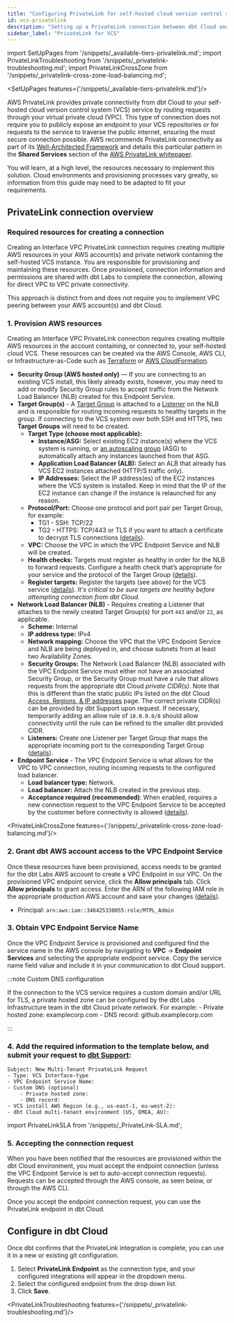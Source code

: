 ```yaml
---
title: "Configuring PrivateLink for self-hosted cloud version control systems (VCS)"
id: vcs-privatelink
description: "Setting up a PrivateLink connection between dbt Cloud and an organization’s cloud hosted git server"
sidebar_label: "PrivateLink for VCS"
---
```


import SetUpPages from '/snippets/_available-tiers-privatelink.md';
import PrivateLinkTroubleshooting from '/snippets/_privatelink-troubleshooting.md';
import PrivateLinkCrossZone from '/snippets/_privatelink-cross-zone-load-balancing.md';

<SetUpPages features={'/snippets/_available-tiers-privatelink.md'}/>

AWS PrivateLink provides private connectivity from dbt Cloud to your self-hosted cloud version control system (VCS) service by routing requests through your virtual private cloud (VPC). This type of connection does not require you to publicly expose an endpoint to your VCS repositories or for requests to the service to traverse the public internet, ensuring the most secure connection possible. AWS recommends PrivateLink connectivity as part of its [Well-Architected Framework](https://docs.aws.amazon.com/wellarchitected/latest/framework/welcome.html) and details this particular pattern in the **Shared Services** section of the [AWS PrivateLink whitepaper](https://docs.aws.amazon.com/pdfs/whitepapers/latest/aws-privatelink/aws-privatelink.pdf).

You will learn, at a high level, the resources necessary to implement this solution. Cloud environments and provisioning processes vary greatly, so information from this guide may need to be adapted to fit your requirements.

## PrivateLink connection overview

<Lightbox src="/img/docs/dbt-cloud/cloud-configuring-dbt-cloud/privatelink-vcs-architecture.png" width="80%" title="High level overview of the dbt Cloud and AWS PrivateLink for VCS architecture" />

### Required resources for creating a connection

Creating an Interface VPC PrivateLink connection requires creating multiple AWS resources in your AWS account(s) and private network containing the self-hosted VCS instance. You are responsible for provisioning and maintaining these resources. Once provisioned, connection information and permissions are shared with dbt Labs to complete the connection, allowing for direct VPC to VPC private connectivity. 

This approach is distinct from and does not require you to implement VPC peering between your AWS account(s) and dbt Cloud.

### 1. Provision AWS resources

Creating an Interface VPC PrivateLink connection requires creating multiple AWS resources in the account containing, or connected to, your self-hosted cloud VCS. These resources can be created via the AWS Console, AWS CLI, or Infrastructure-as-Code such as [Terraform](https://registry.terraform.io/providers/hashicorp/aws/latest/docs) or [AWS CloudFormation](https://aws.amazon.com/cloudformation/).

- **Security Group (AWS hosted only)** &mdash; If you are connecting to an existing VCS install, this likely already exists, however, you may need to add or modify Security Group rules to accept traffic from the Network Load Balancer (NLB) created for this Endpoint Service.
- **Target Group(s)** - A [Target Group](https://docs.aws.amazon.com/elasticloadbalancing/latest/network/load-balancer-target-groups.html) is attached to a [Listener](https://docs.aws.amazon.com/elasticloadbalancing/latest/network/load-balancer-listeners.html) on the NLB and is responsible for routing incoming requests to healthy targets in the group. If connecting to the VCS system over both SSH and HTTPS, two **Target Groups** will need to be created.
    - **Target Type (choose most applicable):**
        - **Instance/ASG:** Select existing EC2 instance(s) where the VCS system is running, or [an autoscaling group](https://docs.aws.amazon.com/autoscaling/ec2/userguide/attach-load-balancer-asg.html) (ASG) to automatically attach any instances launched from that ASG.
        - **Application Load Balancer (ALB):** Select an ALB that already has VCS EC2 instances attached (HTTP/S traffic only).
        - **IP Addresses:** Select the IP address(es) of the EC2 instances where the VCS system is installed. Keep in mind that the IP of the EC2 instance can change if the instance is relaunched for any reason.
    - **Protocol/Port:** Choose one protocol and port pair per Target Group, for example:
        - TG1 - SSH: TCP/22
        - TG2 - HTTPS: TCP/443 or TLS if you want to attach a certificate to decrypt TLS connections ([details](https://docs.aws.amazon.com/elasticloadbalancing/latest/network/create-tls-listener.html)).
    - **VPC:** Choose the VPC in which the VPC Endpoint Service and NLB will be created.
    - **Health checks:** Targets must register as healthy in order for the NLB to forward requests. Configure a health check that’s appropriate for your service and the protocol of the Target Group ([details](https://docs.aws.amazon.com/elasticloadbalancing/latest/network/target-group-health-checks.html)).
    - **Register targets:** Register the targets (see above) for the VCS service ([details](https://docs.aws.amazon.com/elasticloadbalancing/latest/application/target-group-register-targets.html)). _It's critical to be sure targets are healthy before attempting connection from dbt Cloud._
- **Network Load Balancer (NLB)** - Requires creating a Listener that attaches to the newly created Target Group(s) for port `443` and/or `22`, as applicable.
    - **Scheme:** Internal
    - **IP address type:** IPv4
    - **Network mapping:** Choose the VPC that the VPC Endpoint Service and NLB are being deployed in, and choose subnets from at least two Availability Zones.
    - **Security Groups:** The Network Load Balancer (NLB) associated with the VPC Endpoint Service must either not have an associated Security Group, or the Security Group must have a rule that allows requests from the appropriate dbt Cloud _private CIDR(s)_. Note that this is different than the static public IPs listed on the dbt Cloud [Access, Regions, & IP addresses](https://docs.getdbt.com/docs/cloud/about-cloud/access-regions-ip-addresses) page. The correct private CIDR(s) can be provided by dbt Support upon request. If necessary, temporarily adding an allow rule of `10.0.0.0/8` should allow connectivity until the rule can be refined to the smaller dbt provided CIDR.
    - **Listeners:** Create one Listener per Target Group that maps the appropriate incoming port to the corresponding Target Group ([details](https://docs.aws.amazon.com/elasticloadbalancing/latest/network/load-balancer-listeners.html)).
- **Endpoint Service** - The VPC Endpoint Service is what allows for the VPC to VPC connection, routing incoming requests to the configured load balancer.
    - **Load balancer type:** Network.
    - **Load balancer:** Attach the NLB created in the previous step.
    - **Acceptance required (recommended)**:  When enabled, requires a new connection request to the VPC Endpoint Service to be accepted by the customer before connectivity is allowed ([details](https://docs.aws.amazon.com/vpc/latest/privatelink/configure-endpoint-service.html#accept-reject-connection-requests)).

<PrivateLinkCrossZone features={'/snippets/_privatelink-cross-zone-load-balancing.md'}/>

### 2. Grant dbt AWS account access to the VPC Endpoint Service

Once these resources have been provisioned, access needs to be granted for the dbt Labs AWS account to create a VPC Endpoint in our VPC. On the provisioned VPC endpoint service, click the **Allow principals** tab. Click **Allow principals** to grant access. Enter the ARN of the following IAM role in the appropriate production AWS account and save your changes ([details](https://docs.aws.amazon.com/vpc/latest/privatelink/configure-endpoint-service.html#add-remove-permissions)).

 - Principal: `arn:aws:iam::346425330055:role/MTPL_Admin`

 <Lightbox src="/img/docs/dbt-cloud/privatelink-allow-principals.png" width="70%" title="Enter ARN"/>

### 3. Obtain VPC Endpoint Service Name

Once the VPC Endpoint Service is provisioned and configured find the service name in the AWS console by navigating to **VPC** → **Endpoint Services** and selecting the appropriate endpoint service. Copy the service name field value and include it in your communication to dbt Cloud support.

 <Lightbox src="/img/docs/dbt-cloud/privatelink-endpoint-service-name.png" width="70%" title="Get service name field value"/>

:::note Custom DNS configuration
 
If the connection to the VCS service requires a custom domain and/or URL for TLS, a private hosted zone can be configured by the dbt Labs Infrastructure team in the dbt Cloud private network. For example:
    - Private hosted zone: examplecorp.com
    - DNS record: github.examplecorp.com
    
:::

### 4. Add the required information to the template below, and submit your request to [dbt Support](https://docs.getdbt.com/community/resources/getting-help#dbt-cloud-support):
```
Subject: New Multi-Tenant PrivateLink Request
- Type: VCS Interface-type
- VPC Endpoint Service Name:
- Custom DNS (optional)
    - Private hosted zone:
    - DNS record:
- VCS install AWS Region (e.g., us-east-1, eu-west-2):
- dbt Cloud multi-tenant environment (US, EMEA, AU):
```

import PrivateLinkSLA from '/snippets/_PrivateLink-SLA.md';

<PrivateLinkSLA />

### 5. Accepting the connection request

When you have been notified that the resources are provisioned within the dbt Cloud environment, you must accept the endpoint connection (unless the VPC Endpoint Service is set to auto-accept connection requests). Requests can be accepted through the AWS console, as seen below, or through the AWS CLI.

<Lightbox src="/img/docs/dbt-cloud/cloud-configuring-dbt-cloud/accept-request.png" width="80%" title="Accept the connection request" />

Once you accept the endpoint connection request, you can use the PrivateLink endpoint in dbt Cloud.

## Configure in dbt Cloud

Once dbt confirms that the PrivateLink integration is complete, you can use it in a new or existing git configuration. 

1. Select **PrivateLink Endpoint** as the connection type, and your configured integrations will appear in the dropdown menu. 
2. Select the configured endpoint from the drop down list.
3. Click **Save**.

<Lightbox src="/img/docs/dbt-cloud/cloud-configuring-dbt-cloud/vcs-setup-new.png" width="80%" title="Configuring a new git integration with PrivateLink" />

<Lightbox src="/img/docs/dbt-cloud/cloud-configuring-dbt-cloud/vcs-setup-existing.png" width="80%" title="Editing an existing git integration with PrivateLink" />

<PrivateLinkTroubleshooting features={'/snippets/_privatelink-troubleshooting.md'}/>